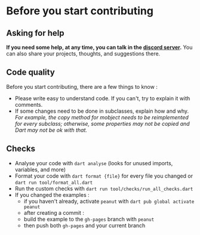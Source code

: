 # Before you start contributing

## Asking for help

**If you need some help, at any time, you can talk in the [discord server](https://discord.gg/2vRqjpk247).**
You can also share your projects, thoughts, and suggestions there.

## Code quality

Before you start contributing, there are a few things to know :

- Please write easy to understand code. If you can't, try to explain it with comments.
- If some changes need to be done in subclasses, explain how and why.
  _For example, the copy method for mobject needs to be reimplemented for every subclass; otherwise, some properties may not be copied and Dart may not be ok with that._

## Checks

- Analyse your code with `dart analyse` (looks for unused imports, variables, and more)
- Format your code with `dart format {file}` for every file you changed or `dart run tool/format_all.dart`
- Run the custom checks with `dart run tool/checks/run_all_checks.dart`
- If you changed the examples :
  * if you haven't already, activate `peanut` with `dart pub global activate peanut`
  * after creating a commit :
  * build the example to the `gh-pages` branch with `peanut`
  * then push both `gh-pages` and your current branch
